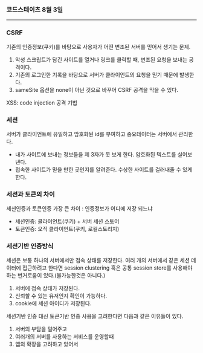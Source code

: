 ### 코드스테이츠 8월 3일

---

### CSRF

기존의 인증정보(쿠키)를 바탕으로 사용자가 어떤 변조된 서버를 믿어서 생기는 문제.

1. 악성 스크립트가 담긴 사이트를 열거나 링크를 클릭할 때, 변조된 요청을 보내는 공격이다.
2. 기존의 로그인한 기록을 바탕으로 서버가 클라이언트의 요청을 믿기 때문에 발생한다.
3. sameSite 옵션을 none이 아닌 것으로 바꾸어 CSRF 공격을 막을 수 있다.

XSS: code injection 공격 기법

### 세션

서버가 클라이언트에 유일하고 암호화된 id를 부여하고 중요데이터는 서버에서 관리한다.

- 내가 사이트에 보내는 정보들을 제 3자가 못 보게 한다. 암호화된 텍스트를 실어보낸다.
- 접속한 사이트가 믿을 만한 곳인지를 알려준다. 수상한 사이트를 걸러내줄 수 있게 한다.

### 세션과 토큰의 차이

세션인증과 토큰인증 가장 큰 차이 : 인증정보가 어디에 저장 되느냐

- 세션인증: 클라이언트(쿠키) + 서버 세션 스토어
- 토큰인증: 오직 클라이언트(쿠키, 로컬스토리지)

### 세션기반 인증방식

세션은 보통 하나의 서버에서만 접속 상태를 저장한다. 여러 개의 서버에서 같은 세션 데이터에 접근하려고 한다면 session clustering 혹은 공통 session store를 사용해야 하는 번거로움이 있다.(불가능한것은 아니다.)

1. 서버에 접속 상태가 저장된다.
2. 신뢰할 수 있는 유저인지 확인이 가능하다.
3. cookie에 세션 아이디가 저장된다.

세션기반 인증 대신 토큰기반 인증 사용을 고려한다면 다음과 같은 이유들이 있다.

1. 서버의 부담을 덜어주고
2. 여러개의 서버를 사용하는 서비스를 운영할때
3. 앱의 확장을 고려하고 있어서
